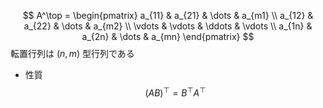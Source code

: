 $$ A^\top = \begin{pmatrix} a_{11} & a_{21} & \dots & a_{m1} \\ a_{12} & a_{22} & \dots & a_{m2} \\ \vdots & \vdots & \ddots & \vdots \\ a_{1n} & a_{2n} & \dots & a_{mn} \end{pmatrix} $$
転置行列は $(n, m)$ 型行列である
- 性質
    $$ (AB)^\top = B^\top A^\top $$